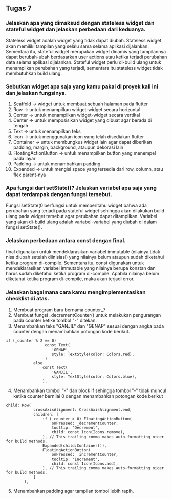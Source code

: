 ## Tugas 7
### Jelaskan apa yang dimaksud dengan stateless widget dan stateful widget dan jelaskan perbedaan dari keduanya.
Stateless widget adalah widget yang tidak dapat diubah. Stateless widget akan memiliki tampilan yang selalu sama selama aplikasi dijalankan. Sementara itu, stateful widget merupakan widget dinamis yang tampilannya dapat berubah-ubah berdasarkan user actions atau ketika terjadi perubahan data selama aplikasi dijalankan. Stateful widget perlu di-build ulang untuk menampilkan perubahan yang terjadi, sementara itu stateless widget tidak membutuhkan build ulang.

### Sebutkan widget apa saja yang kamu pakai di proyek kali ini dan jelaskan fungsinya.
1. Scaffold -> widget untuk membuat sebuah halaman pada flutter
2. Row -> untuk menampilkan widget-widget secara horizontal
3. Center -> untuk menampilkan widget-widget secara vertikal
4. Center -> untuk memposisikan widget yang dibuat agar berada di tengah
5. Text -> untuk menampilkan teks
6. Icon -> untuk menggunakan icon yang telah disediakan flutter
7. Container -> untuk membungkus widget lain agar dapat diberikan padding, margin, background, ataupun dekorasi lain
8. FloatingActionButton -> untuk menampilkan button yang menempel pada layar
9. Padding -> untuk menambahkan padding 
10. Expanded -> untuk mengisi space yang tersedia dari row, column, atau flex parent-nya

### Apa fungsi dari setState()? Jelaskan variabel apa saja yang dapat terdampak dengan fungsi tersebut.
Fungsi setState(0 berfungsi untuk memberitahu widget bahwa ada perubahan yang terjadi pada stateful widget sehingga akan dilakukan build ulang pada widget tersebut agar perubahan dapat ditampilkan. Variabel yang akan di-build ulang adalah variabel-variabel yang diubah di dalam fungsi setState().

### Jelaskan perbedaan antara const dengan final.
final digunakan untuk mendeklarasikan variabel immutable (nilainya tidak nisa diubah setelah diinisiasi) yang nilainya belum ataupun sudah diketahui ketika program di-compile. Sementara itu, const digunakan untuk mendeklarasikan variabel immutable yang nilainya berupa konstan dan harus sudah diketahui ketika program di-compile. Apabila nilainya belum diketahui ketika program di-compile, maka akan terjadi error.

### Jelaskan bagaimana cara kamu mengimplementasikan checklist di atas.
1. Membuat program baru bernama counter_7
2. Membuat fungsi _decrementCounter() untuk melakukan pengurangan pada counter ketike tombol "-" ditekan.
3. Menambahkan teks "GANJIL" dan "GENAP" sesuai dengan angka pada counter dengan menambahkan potongan kode berikut.
```
if (_counter % 2 == 0)
                 const Text(
                    'GENAP',
                    style: TextStyle(color: Colors.red),
                 )
            else
                const Text(
                    'GANJIL',
                    style: TextStyle(color: Colors.blue),
                ),
```
4. Menambahkan tombol "-" dan block if sehingga tombol "-" tidak muncul ketika counter bernilai 0 dengan menambahkan potongan kode berikut
```
child: Row(
            crossAxisAlignment: CrossAxisAlignment.end,
            children: [
                if (_counter > 0) FloatingActionButton(
                    onPressed: _decrementCounter,
                    tooltip: 'Decrement',
                    child: const Icon(Icons.remove),
                ), // This trailing comma makes auto-formatting nicer for build methods.
                Expanded(child:Container()),
                FloatingActionButton(
                    onPressed: _incrementCounter,
                    tooltip: 'Increment',
                    child: const Icon(Icons.add),
                ), // This trailing comma makes auto-formatting nicer for build methods.
            ]
        ),
```
5. Menambahkan padding agar tampilan tombol lebih rapih.
